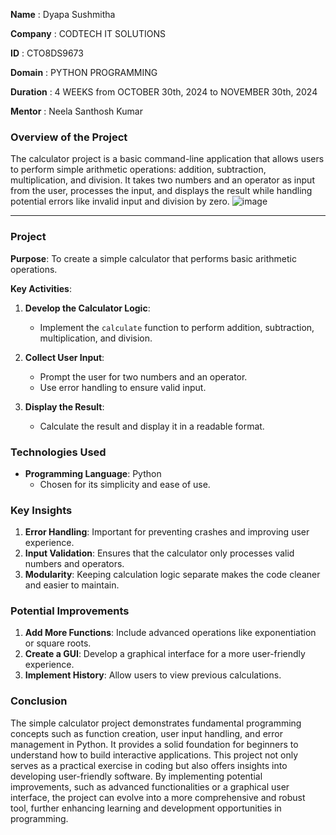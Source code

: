 **Name** : Dyapa Sushmitha

**Company** : CODTECH IT SOLUTIONS

**ID** : CTO8DS9673

**Domain** : PYTHON PROGRAMMING

**Duration** : 4 WEEKS from OCTOBER 30th, 2024 to NOVEMBER 30th, 2024

**Mentor** : Neela Santhosh Kumar

### Overview of the Project

The calculator project is a basic command-line application that allows users to perform simple arithmetic operations:
addition, subtraction, multiplication, and division.
It takes two numbers and an operator as input from the user, processes the input, and displays the result while
handling potential errors like invalid input and division by zero.
![image](https://github.com/user-attachments/assets/ade1c0d2-e4a4-4785-bec4-c6b978067b84)


---

### Project

**Purpose**: To create a simple calculator that performs basic arithmetic operations.

**Key Activities**:
1. **Develop the Calculator Logic**:
   - Implement the `calculate` function to perform addition, subtraction, multiplication, and division.

2. **Collect User Input**:
   - Prompt the user for two numbers and an operator.
   - Use error handling to ensure valid input.

3. **Display the Result**:
   - Calculate the result and display it in a readable format.

### Technologies Used

- **Programming Language**: Python
  - Chosen for its simplicity and ease of use.

### Key Insights

1. **Error Handling**: Important for preventing crashes and improving user experience.
2. **Input Validation**: Ensures that the calculator only processes valid numbers and operators.
3. **Modularity**: Keeping calculation logic separate makes the code cleaner and easier to maintain.

### Potential Improvements

1. **Add More Functions**: Include advanced operations like exponentiation or square roots.
2. **Create a GUI**: Develop a graphical interface for a more user-friendly experience.
3. **Implement History**: Allow users to view previous calculations.

### Conclusion

The simple calculator project demonstrates fundamental programming concepts such as function creation,
user input handling, and error management in Python. 
It provides a solid foundation for beginners to understand how to build interactive applications.
This project not only serves as a practical exercise in coding but also offers insights into developing user-friendly software.
By implementing potential improvements, such as advanced functionalities or a graphical user interface, the project can 
evolve into a more comprehensive and robust tool, further enhancing learning and development opportunities in programming.
